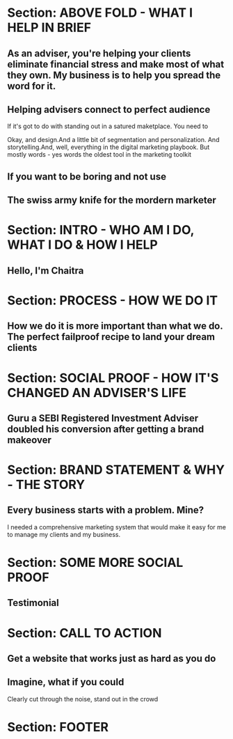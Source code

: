 # Section: ABOVE FOLD - WHAT I HELP IN BRIEF

## As an adviser, you're helping your clients eliminate financial stress and make most of what they own. My business is to help you spread the word for it.

## Helping advisers connect to perfect audience

If it's got to do with standing out in a satured maketplace. You need to 

Okay, and design.And a little bit of segmentation and personalization. And storytelling.And, well, everything in the digital marketing playbook. But mostly words - yes words the oldest tool in the marketing toolkit

## If you want to be boring and not use 

## The swiss army knife for the mordern marketer


# Section: INTRO - WHO AM I DO, WHAT I DO & HOW I HELP

## Hello, I'm Chaitra 

# Section: PROCESS - HOW WE DO IT 

## How we do it is more important than what we do. The perfect failproof recipe to land your dream clients 

# Section: SOCIAL PROOF - HOW IT'S CHANGED AN ADVISER'S LIFE

## Guru a SEBI Registered Investment Adviser doubled his conversion after getting a brand makeover

# Section: BRAND STATEMENT & WHY - THE STORY

## Every business starts with a problem. Mine? 

I needed a comprehensive marketing system that would make it easy for me to manage my clients and my business.

# Section: SOME MORE SOCIAL PROOF

## Testimonial 

# Section: CALL TO ACTION

## Get a website that works just as hard as you do

## Imagine, what if you could 

Clearly cut through the noise, stand out in the crowd 

# Section: FOOTER
